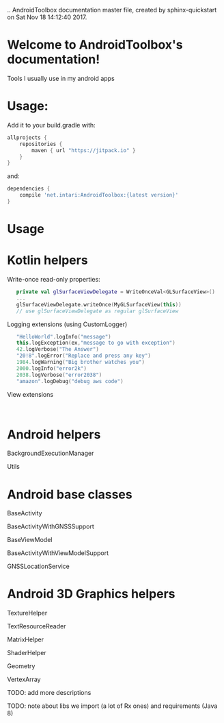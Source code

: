 .. AndroidToolbox documentation master file, created by
   sphinx-quickstart on Sat Nov 18 14:12:40 2017.
 
Welcome to AndroidToolbox's documentation!
==========================================

Tools I usually use in my android apps

Usage:
====

Add it to your build.gradle with:
```gradle
allprojects {
    repositories {
        maven { url "https://jitpack.io" }
    }
}
```
and:

```gradle
dependencies {
    compile 'net.intari:AndroidToolbox:{latest version}'
}
```


Usage
====

Kotlin helpers
===

Write-once read-only properties:
```kotlin
   private val glSurfaceViewDelegate = WriteOnceVal<GLSurfaceView>()
   ...
   glSurfaceViewDelegate.writeOnce(MyGLSurfaceView(this))
   // use glSurfaceViewDelegate as regular glSurfaceView      
```

Logging extensions (using CustomLogger)
```kotlin
   "HelloWorld".logInfo("message")
   this.logException(ex,"message to go with exception")
   42.logVerbose("The Answer")
   "20!8".logError("Replace and press any key")
   1984.logWarning("Big brother watches you")
   2000.logInfo("error2k")
   2038.logVerbose("error2038")
   "amazon".logDebug("debug aws code")
```

View extensions
```kotlin
  
```

Android helpers 
===
BackgroundExecutionManager

Utils

Android base classes
===
BaseActivity

BaseActivityWithGNSSSupport

BaseViewModel

BaseActivityWithViewModelSupport

GNSSLocationService


Android 3D Graphics helpers
====
TextureHelper

TextResourceReader

MatrixHelper

ShaderHelper

Geometry

VertexArray

TODO: add more descriptions

TODO: note about libs we import (a lot of Rx ones) and requirements (Java 8) 
